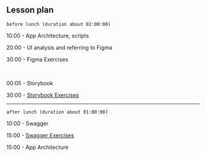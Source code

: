 ## Lesson plan

`before lunch (duration about 02:00:00)`

10:00 - App Architecture, scripts

20:00 - UI analysis and referring to Figma

30:00 - Figma Exercises <br/>

<br/>

00:05 - Storybook

30:00 - [Storybook Exercises](exercise-storybook.md)

---

`after lunch (duration about 01:00:00)`

10:00 - Swagger

15:00 - [Swagger Exercises](exercise-swagger.md)

15:00 - App Architecture
